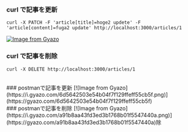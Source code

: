 ### curl で記事を更新

```
curl -X PATCH -F 'article[title]=hoge2 updete' -F 'article[content]=fuga2 update' http://localhost:3000/articles/1
```

[![Image from Gyazo](https://i.gyazo.com/60932dbd0e3faed0ce916660caedf2f8.png)](https://gyazo.com/60932dbd0e3faed0ce916660caedf2f8)
<br>

### curl で記事を削除

```
curl -X DELETE http://localhost:3000/articles/1
```

<br>
### postmanで記事を更新
[![Image from Gyazo](https://i.gyazo.com/6d5642503e54b04f7f129ffeff55cb5f.png)](https://gyazo.com/6d5642503e54b04f7f129ffeff55cb5f)
<br>
### postmanで記事を削除
[![Image from Gyazo](https://i.gyazo.com/a91b8aa43fd3ed3b1768b01f5547440a.png)](https://gyazo.com/a91b8aa43fd3ed3b1768b01f5547440a)除
